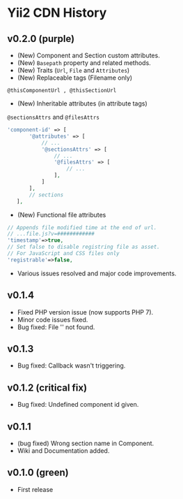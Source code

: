 Yii2 CDN History
=======================

## v0.2.0 (purple)

 * (New) Component and Section custom attributes.
 * (New) `Basepath` property and related methods.
 * (New) Traits (`Url`, `File` and `Attributes`)
 * (New) Replaceable tags (Filename only)
 ```
 @thisComponentUrl , @thisSectionUrl
 ```
 * (New) Inheritable attributes (in attribute tags)

 `@sectionsAttrs` and `@filesAttrs`
 
 ```php
'component-id' => [
		'@attributes' => [
			// ...
			'@sectionsAttrs' => [
			    // ...
				'@filesAttrs' => [
		        	// ...
				],
			]
		],
		// sections
	],
```
 * (New) Functional file attributes
 ```php
 // Appends file modified time at the end of url.
 // ...file.js?v=############
'timestamp'=>true, 
// Set false to disable registring file as asset.
// For JavaScript and CSS files only
'registrable'=>false, 
```
 * Various issues resolved and major code improvements.

## v0.1.4
 * Fixed PHP version issue (now supports PHP 7).
 * Minor code issues fixed.
 * Bug fixed: File '' not found.

## v0.1.3
 * Bug fixed: Callback wasn't triggering.

## v0.1.2 (critical fix)
 * Bug fixed: Undefined component id given.
 
## v0.1.1
 * (bug fixed) Wrong section name in Component.
 * Wiki and Documentation added.
 
## v0.1.0 (green)
 * First release